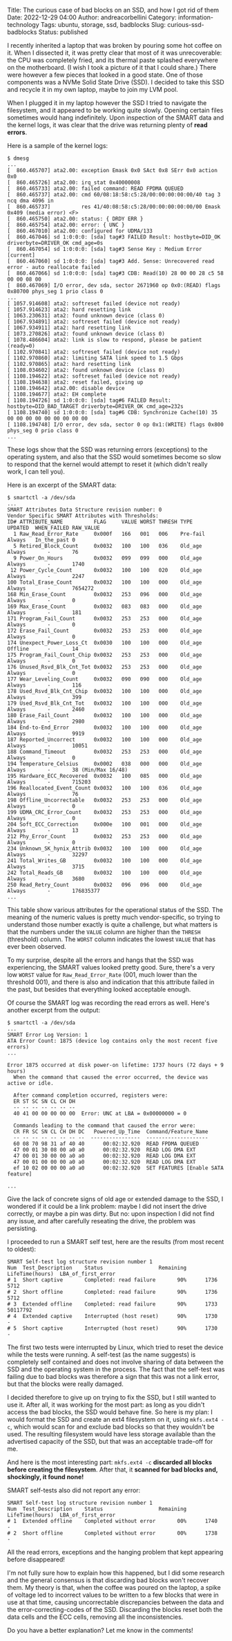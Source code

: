 Title: The curious case of bad blocks on an SSD, and how I got rid of them
Date: 2022-12-29 04:00
Author: andreacorbellini
Category: information-technology
Tags: ubuntu, storage, ssd, badblocks
Slug: curious-ssd-badblocks
Status: published

I recently inherited a laptop that was broken by pouring some hot coffee on it.
When I dissected it, it was pretty clear that most of it was unrecoverable: the
CPU was completely fried, and its thermal paste splashed everywhere on the
motherboard. (I wish I took a picture of it that I could share.) There were
however a few pieces that looked in a good state. One of those components was a
NVMe Solid State Drive (SSD). I decided to take this SSD and recycle it in my
own laptop, maybe to join my LVM pool.

When I plugged it in my laptop however the SSD I tried to navigate the
filesystem, and it appeared to be working quite slowly. Opening certain files
sometimes would hang indefinitely. Upon inspection of the SMART data and the
kernel logs, it was clear that the drive was returning plenty of **read
errors**.

Here is a sample of the kernel logs:

```
$ dmesg
...
[  860.465707] ata2.00: exception Emask 0x0 SAct 0x8 SErr 0x0 action 0x0
[  860.465726] ata2.00: irq_stat 0x40000008
[  860.465733] ata2.00: failed command: READ FPDMA QUEUED
[  860.465737] ata2.00: cmd 60/08:18:58:c5:28/00:00:00:00:00/40 tag 3 ncq dma 4096 in
[  860.465737]          res 41/40:08:58:c5:28/00:00:00:00:00/00 Emask 0x409 (media error) <F>
[  860.465750] ata2.00: status: { DRDY ERR }
[  860.465754] ata2.00: error: { UNC }
[  860.467010] ata2.00: configured for UDMA/133
[  860.467046] sd 1:0:0:0: [sda] tag#3 FAILED Result: hostbyte=DID_OK driverbyte=DRIVER_OK cmd_age=0s
[  860.467054] sd 1:0:0:0: [sda] tag#3 Sense Key : Medium Error [current]
[  860.467060] sd 1:0:0:0: [sda] tag#3 Add. Sense: Unrecovered read error - auto reallocate failed
[  860.467066] sd 1:0:0:0: [sda] tag#3 CDB: Read(10) 28 00 00 28 c5 58 00 00 08 00
[  860.467069] I/O error, dev sda, sector 2671960 op 0x0:(READ) flags 0x80700 phys_seg 1 prio class 0
...
[ 1057.914608] ata2: softreset failed (device not ready)
[ 1057.914623] ata2: hard resetting link
[ 1063.230631] ata2: found unknown device (class 0)
[ 1067.934891] ata2: softreset failed (device not ready)
[ 1067.934911] ata2: hard resetting link
[ 1073.270826] ata2: found unknown device (class 0)
[ 1078.486604] ata2: link is slow to respond, please be patient (ready=0)
[ 1102.970841] ata2: softreset failed (device not ready)
[ 1102.970860] ata2: limiting SATA link speed to 1.5 Gbps
[ 1102.970865] ata2: hard resetting link
[ 1108.034602] ata2: found unknown device (class 0)
[ 1108.194622] ata2: softreset failed (device not ready)
[ 1108.194638] ata2: reset failed, giving up
[ 1108.194642] ata2.00: disable device
[ 1108.194677] ata2: EH complete
[ 1108.194726] sd 1:0:0:0: [sda] tag#6 FAILED Result: hostbyte=DID_BAD_TARGET driverbyte=DRIVER_OK cmd_age=232s
[ 1108.194740] sd 1:0:0:0: [sda] tag#6 CDB: Synchronize Cache(10) 35 00 00 00 00 00 00 00 00 00
[ 1108.194748] I/O error, dev sda, sector 0 op 0x1:(WRITE) flags 0x800 phys_seg 0 prio class 0
...
```

These logs show that the SSD was returning errors (exceptions) to the operating
system, and also that the SSD would sometimes become so slow to respond that
the kernel would attempt to reset it (which didn't really work, I can tell
you).

Here is an excerpt of the SMART data:

```
$ smartctl -a /dev/sda
...
SMART Attributes Data Structure revision number: 0
Vendor Specific SMART Attributes with Thresholds:
ID# ATTRIBUTE_NAME          FLAG     VALUE WORST THRESH TYPE      UPDATED  WHEN_FAILED RAW_VALUE
  1 Raw_Read_Error_Rate     0x000f   166   001   006    Pre-fail  Always   In_the_past 0
  5 Retired_Block_Count     0x0032   100   100   036    Old_age   Always       -       76
  9 Power_On_Hours          0x0032   099   099   000    Old_age   Always       -       1740
 12 Power_Cycle_Count       0x0032   100   100   020    Old_age   Always       -       2247
100 Total_Erase_Count       0x0032   100   100   000    Old_age   Always       -       7654272
168 Min_Erase_Count         0x0032   253   096   000    Old_age   Always       -       0
169 Max_Erase_Count         0x0032   083   083   000    Old_age   Always       -       181
171 Program_Fail_Count      0x0032   253   253   000    Old_age   Always       -       0
172 Erase_Fail_Count        0x0032   253   253   000    Old_age   Always       -       0
174 Unexpect_Power_Loss_Ct  0x0030   100   100   000    Old_age   Offline      -       14
175 Program_Fail_Count_Chip 0x0032   253   253   000    Old_age   Always       -       0
176 Unused_Rsvd_Blk_Cnt_Tot 0x0032   253   253   000    Old_age   Always       -       0
177 Wear_Leveling_Count     0x0032   090   090   000    Old_age   Always       -       116
178 Used_Rsvd_Blk_Cnt_Chip  0x0032   100   100   000    Old_age   Always       -       399
179 Used_Rsvd_Blk_Cnt_Tot   0x0032   100   100   000    Old_age   Always       -       2460
180 Erase_Fail_Count        0x0032   100   100   000    Old_age   Always       -       2980
184 End-to-End_Error        0x0032   100   100   000    Old_age   Always       -       9919
187 Reported_Uncorrect      0x0032   100   100   000    Old_age   Always       -       10051
188 Command_Timeout         0x0032   253   253   000    Old_age   Always       -       0
194 Temperature_Celsius     0x0002   038   000   000    Old_age   Always       -       38 (Min/Max 16/48)
195 Hardware_ECC_Recovered  0x0032   100   085   000    Old_age   Always       -       715203
196 Reallocated_Event_Count 0x0032   100   100   036    Old_age   Always       -       76
198 Offline_Uncorrectable   0x0032   253   253   000    Old_age   Always       -       0
199 UDMA_CRC_Error_Count    0x0032   253   253   000    Old_age   Always       -       0
204 Soft_ECC_Correction     0x000e   100   001   000    Old_age   Always       -       13
212 Phy_Error_Count         0x0032   253   253   000    Old_age   Always       -       0
234 Unknown_SK_hynix_Attrib 0x0032   100   100   000    Old_age   Always       -       32297
241 Total_Writes_GB         0x0032   100   100   000    Old_age   Always       -       3715
242 Total_Reads_GB          0x0032   100   100   000    Old_age   Always       -       3680
250 Read_Retry_Count        0x0032   096   096   000    Old_age   Always       -       176835377
...
```

This table show various attributes for the operational status of the SSD. The
meaning of the numeric values is pretty much vendor-specific, so trying to
understand those number exactly is quite a challenge, but what matters is that
the numbers under the `VALUE` column are higher than the `THRESH` (threshold)
column. The `WORST` column indicates the lowest `VALUE` that has ever been
observed.

To my surprise, despite all the errors and hangs that the SSD was experiencing,
the SMART values looked pretty good. Sure, there's a very low `WORST` value for
`Raw_Read_Error_Rate` (001, much lower than the threshold 001), and there is
also and indication that this attribute failed in the past, but besides that
everything looked acceptable enough.

Of course the SMART log was recording the read errors as well. Here's another
excerpt from the output:

```
$ smartctl -a /dev/sda
...
SMART Error Log Version: 1
ATA Error Count: 1875 (device log contains only the most recent five errors)
...

Error 1875 occurred at disk power-on lifetime: 1737 hours (72 days + 9 hours)
  When the command that caused the error occurred, the device was active or idle.

  After command completion occurred, registers were:
  ER ST SC SN CL CH DH
  -- -- -- -- -- -- --
  40 41 00 00 00 00 00  Error: UNC at LBA = 0x00000000 = 0

  Commands leading to the command that caused the error were:
  CR FR SC SN CL CH DH DC   Powered_Up_Time  Command/Feature_Name
  -- -- -- -- -- -- -- --  ----------------  --------------------
  60 08 70 98 31 af 40 40      00:02:32.920  READ FPDMA QUEUED
  47 00 01 30 08 00 a0 a0      00:02:32.920  READ LOG DMA EXT
  47 00 01 30 00 00 a0 a0      00:02:32.920  READ LOG DMA EXT
  47 00 01 00 00 00 a0 a0      00:02:32.920  READ LOG DMA EXT
  ef 10 02 00 00 00 a0 a0      00:02:32.920  SET FEATURES [Enable SATA feature]

...
```

Give the lack of concrete signs of old age or extended damage to the SSD, I
wondered if it could be a link problem: maybe I did not insert the drive
correctly, or maybe a pin was dirty. But no: upon inspection I did not find any
issue, and after carefully reseating the drive, the problem was persisting.

I proceeded to run a SMART self test, here are the results (from most recent to oldest):

```
SMART Self-test log structure revision number 1
Num  Test_Description    Status                  Remaining  LifeTime(hours)  LBA_of_first_error
# 1  Short captive       Completed: read failure       90%      1736         5712
# 2  Short offline       Completed: read failure       90%      1736         5712
# 3  Extended offline    Completed: read failure       90%      1733         50117792
# 4  Extended captive    Interrupted (host reset)      90%      1730         -
# 5  Short captive       Interrupted (host reset)      90%      1730         -
```

The first two tests were interrupted by Linux, which tried to reset the device
while the tests were running. A self-test (as the name suggests) is completely
self contained and does not involve sharing of data between the SSD and the
operating system in the process. The fact that the self-test was failing due to
bad blocks was therefore a sign that this was not a link error, but that the
blocks were really damaged.

I decided therefore to give up on trying to fix the SSD, but I still wanted to
use it. After all, it was working for the most part: as long as you didn't
access the bad blocks, the SSD would behave fine. So here is my plan: I would
format the SSD and create an ext4 filesystem on it, using `mkfs.ext4 -c`, which
would scan for and exclude bad blocks so that they wouldn't be used. The
resulting filesystem would have less storage available than the advertised
capacity of the SSD, but that was an acceptable trade-off for me.

And here is the most interesting part: `mkfs.ext4 -c` **discarded all blocks
before creating the filesystem**. After that, it **scanned for bad blocks and,
shockingly, it found none!**

SMART self-tests also did not report any error:

```
SMART Self-test log structure revision number 1
Num  Test_Description    Status                  Remaining  LifeTime(hours)  LBA_of_first_error
# 1  Extended offline    Completed without error       00%      1740         -
# 2  Short offline       Completed without error       00%      1738         -
```

All the read errors, exceptions and the hanging problem that kept appearing
before disappeared!

I'm not fully sure how to explain how this happened, but I did some research
and the general consensus is that discarding bad blocks won't recover them. My
theory is that, when the coffee was poured on the laptop, a spike of voltage
led to incorrect values to be written to a few blocks that were in use at that
time, causing uncorrectable discrepancies between the data and the
error-correcting-codes of the SSD. Discarding the blocks reset both the data
cells and the ECC cells, removing all the inconsistencies.

Do you have a better explanation? Let me know in the comments!
